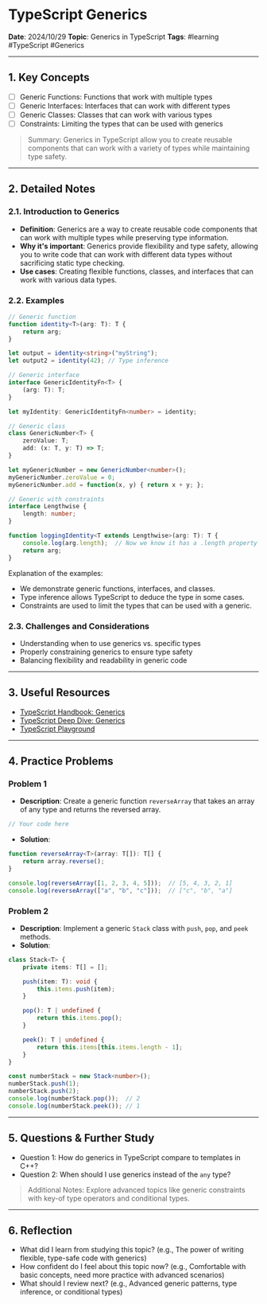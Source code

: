 # TypeScript Generics

**Date**: 2024/10/29
**Topic**: Generics in TypeScript
**Tags**: #learning #TypeScript #Generics

---

## 1. Key Concepts

- [ ] Generic Functions: Functions that work with multiple types
- [ ] Generic Interfaces: Interfaces that can work with different types
- [ ] Generic Classes: Classes that can work with various types
- [ ] Constraints: Limiting the types that can be used with generics

> Summary: Generics in TypeScript allow you to create reusable components that can work with a variety of types while maintaining type safety.

---

## 2. Detailed Notes

### 2.1. Introduction to Generics

- **Definition**: Generics are a way to create reusable code components that can work with multiple types while preserving type information.
- **Why it's important**: Generics provide flexibility and type safety, allowing you to write code that can work with different data types without sacrificing static type checking.
- **Use cases**: Creating flexible functions, classes, and interfaces that can work with various data types.

### 2.2. Examples

```typescript
// Generic function
function identity<T>(arg: T): T {
    return arg;
}

let output = identity<string>("myString");
let output2 = identity(42); // Type inference

// Generic interface
interface GenericIdentityFn<T> {
    (arg: T): T;
}

let myIdentity: GenericIdentityFn<number> = identity;

// Generic class
class GenericNumber<T> {
    zeroValue: T;
    add: (x: T, y: T) => T;
}

let myGenericNumber = new GenericNumber<number>();
myGenericNumber.zeroValue = 0;
myGenericNumber.add = function(x, y) { return x + y; };

// Generic with constraints
interface Lengthwise {
    length: number;
}

function loggingIdentity<T extends Lengthwise>(arg: T): T {
    console.log(arg.length);  // Now we know it has a .length property
    return arg;
}
```

Explanation of the examples:

- We demonstrate generic functions, interfaces, and classes.
- Type inference allows TypeScript to deduce the type in some cases.
- Constraints are used to limit the types that can be used with a generic.

### 2.3. Challenges and Considerations

- Understanding when to use generics vs. specific types
- Properly constraining generics to ensure type safety
- Balancing flexibility and readability in generic code

---

## 3. Useful Resources

- [TypeScript Handbook: Generics](https://www.typescriptlang.org/docs/handbook/generics.html)
- [TypeScript Deep Dive: Generics](https://basarat.gitbook.io/typescript/type-system/generics)
- [TypeScript Playground](https://www.typescriptlang.org/play)

---

## 4. Practice Problems

### Problem 1

- **Description**: Create a generic function `reverseArray` that takes an array of any type and returns the reversed array.

```typescript
// Your code here
```

- **Solution**:

```typescript
function reverseArray<T>(array: T[]): T[] {
    return array.reverse();
}

console.log(reverseArray([1, 2, 3, 4, 5]));  // [5, 4, 3, 2, 1]
console.log(reverseArray(["a", "b", "c"]));  // ["c", "b", "a"]
```

### Problem 2

- **Description**: Implement a generic `Stack` class with `push`, `pop`, and `peek` methods.
- **Solution**:

```typescript
class Stack<T> {
    private items: T[] = [];

    push(item: T): void {
        this.items.push(item);
    }

    pop(): T | undefined {
        return this.items.pop();
    }

    peek(): T | undefined {
        return this.items[this.items.length - 1];
    }
}

const numberStack = new Stack<number>();
numberStack.push(1);
numberStack.push(2);
console.log(numberStack.pop());  // 2
console.log(numberStack.peek()); // 1
```

---

## 5. Questions & Further Study

- Question 1: How do generics in TypeScript compare to templates in C++?
- Question 2: When should I use generics instead of the `any` type?

> Additional Notes: Explore advanced topics like generic constraints with key-of type operators and conditional types.

---

## 6. Reflection

- What did I learn from studying this topic? (e.g., The power of writing flexible, type-safe code with generics)
- How confident do I feel about this topic now? (e.g., Comfortable with basic concepts, need more practice with advanced scenarios)
- What should I review next? (e.g., Advanced generic patterns, type inference, or conditional types)
